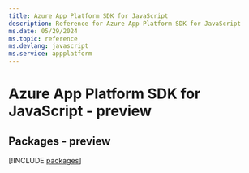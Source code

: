 ```yaml
---
title: Azure App Platform SDK for JavaScript
description: Reference for Azure App Platform SDK for JavaScript
ms.date: 05/29/2024
ms.topic: reference
ms.devlang: javascript
ms.service: appplatform
---
```

# Azure App Platform SDK for JavaScript - preview
## Packages - preview
[!INCLUDE [packages](app-platform-index.md)]